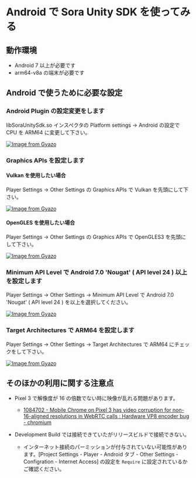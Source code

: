 # Android で Sora Unity SDK を使ってみる

## 動作環境

- Android 7 以上が必要です
- arm64-v8a の端末が必要です

## Android で使うために必要な設定

### Android Plugin の設定変更をします

libSoraUnitySdk.so インスペクタの Platform settings -> Android の設定で CPU を ARM64 に変更して下さい。

[![Image from Gyazo](https://i.gyazo.com/f7dbf0ebbd1b1567517b4fcd34ff1c97.png)](https://gyazo.com/f7dbf0ebbd1b1567517b4fcd34ff1c97)

### Graphics APIs を設定します

#### Vulkan を使用したい場合

Player Settings -> Other Settings の Graphics APIs で Vulkan を先頭にして下さい。

[![Image from Gyazo](https://i.gyazo.com/bdd46d716499e312f3361b756e90b53c.png)](https://gyazo.com/bdd46d716499e312f3361b756e90b53c)

#### OpenGLES を使用したい場合

Player Settings -> Other Settings の Graphics APIs で OpenGLES3 を先頭にして下さい。

[![Image from Gyazo](https://i.gyazo.com/a3fe926948f72079cb663075c7968288.png)](https://gyazo.com/a3fe926948f72079cb663075c7968288)

### Minimum API Level で Android 7.0 'Nougat' ( API level 24 ) 以上を設定します

Player Settings -> Other Settings -> Minimum API Level で Android 7.0 'Nougat' ( API level 24 ) を以上を選択してください。

[![Image from Gyazo](https://i.gyazo.com/f14a796b9c2a1661cbb4ad39734b5cc5.png)](https://gyazo.com/f14a796b9c2a1661cbb4ad39734b5cc5)

### Target Architectures で ARM64 を設定します

Player Settings -> Other Settings -> Target Architectures で ARM64 にチェックをして下さい。

[![Image from Gyazo](https://i.gyazo.com/de434b5dfff683dd3f9c306b9e9844bc.png)](https://gyazo.com/de434b5dfff683dd3f9c306b9e9844bc)

## そのほかの利用に関する注意点

- Pixel 3 で解像度が 16 の倍数でない時に映像が乱れる問題があります。
    - [1084702 - Mobile Chrome on Pixel 3 has video corruption for non-16-aligned resolutions in WebRTC calls : Hardware VP8 encoder bug - chromium](https://bugs.chromium.org/p/chromium/issues/detail?id=1084702)

- Development Build では接続できていたがリリースビルドで接続できない。
    - インターネット接続のパーミッションが付与されていない可能性があります。[Project Settings - Player - Android タブ - Other Settings - Configration - Internet Access] の設定を `Require` に設定されているかご確認ください。
